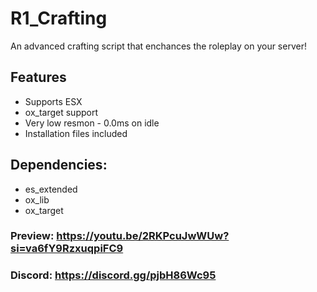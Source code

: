 # R1_Crafting
An advanced crafting script that enchances the roleplay on your server!

## Features
- Supports ESX
- ox_target support
- Very low resmon - 0.0ms on idle
- Installation files included

## Dependencies:
- es_extended
- ox_lib
- ox_target

### Preview: https://youtu.be/2RKPcuJwWUw?si=va6fY9RzxuqpiFC9
### Discord: https://discord.gg/pjbH86Wc95
